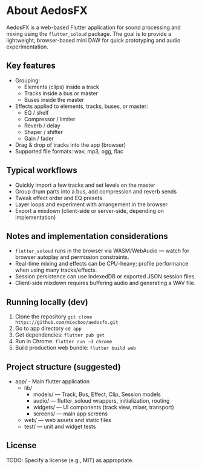 # About AedosFX

AedosFX is a web-based Flutter application for sound processing and mixing using the `flutter_soloud` package. The goal is to provide a lightweight, browser-based mini DAW for quick prototyping and audio experimentation.

## Key features

- Grouping:
  - Elements (clips) inside a track
  - Tracks inside a bus or master
  - Buses inside the master
- Effects applied to elements, tracks, buses, or master:
  - EQ / shelf
  - Compressor / limiter
  - Reverb / delay
  - Shaper / shifter
  - Gain / fader
- Drag & drop of tracks into the app (browser)
- Supported file formats: wav, mp3, ogg, flac

## Typical workflows

- Quickly import a few tracks and set levels on the master
- Group drum parts into a bus, add compression and reverb sends
- Tweak effect order and EQ presets
- Layer loops and experiment with arrangement in the browser
- Export a mixdown (client-side or server-side, depending on implementation)

## Notes and implementation considerations

- `flutter_soloud` runs in the browser via WASM/WebAudio — watch for browser autoplay and permission constraints.
- Real-time mixing and effects can be CPU-heavy; profile performance when using many tracks/effects.
- Session persistence can use IndexedDB or exported JSON session files.
- Client-side mixdown requires buffering audio and generating a WAV file.

## Running locally (dev)

1. Clone the repository ```git clone https://github.com/miechoo/aedosfx.git```
1. Go to app directory ```cd app```
1. Get dependencies: ```flutter pub get```
1. Run in Chrome: ```flutter run -d chrome```
1. Build production web bundle: ```flutter build web```

## Project structure (suggested)
- app/          - Main flutter application
  - lib/
    - models/     — Track, Bus, Effect, Clip, Session models
    - audio/      — flutter_soloud wrappers, initialization, routing
    - widgets/    — UI components (track view, mixer, transport)
    - screens/    — main app screens
  - web/          — web assets and static files
  - test/         — unit and widget tests

## License

TODO: Specify a license (e.g., MIT) as appropriate.
